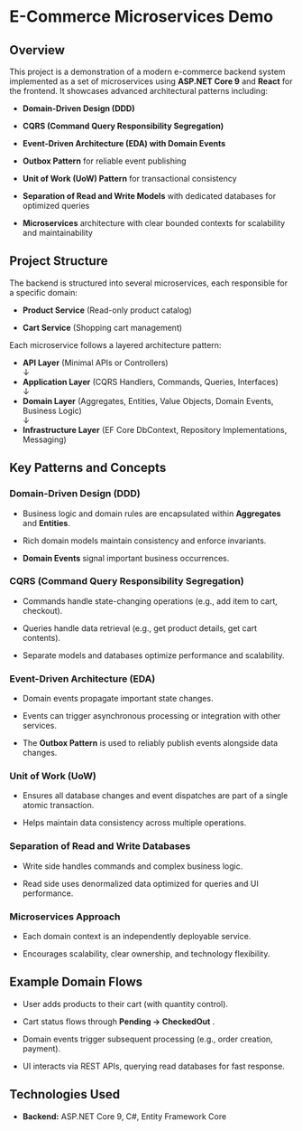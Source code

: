 E-Commerce Microservices Demo
=============================

Overview
--------

This project is a demonstration of a modern e-commerce backend system implemented as a set of microservices using **ASP.NET Core 9** and **React** for the frontend. It showcases advanced architectural patterns including:

*   **Domain-Driven Design (DDD)**
    
*   **CQRS (Command Query Responsibility Segregation)**
    
*   **Event-Driven Architecture (EDA) with Domain Events**
    
*   **Outbox Pattern** for reliable event publishing
    
*   **Unit of Work (UoW) Pattern** for transactional consistency
    
*   **Separation of Read and Write Models** with dedicated databases for optimized queries
    
*   **Microservices** architecture with clear bounded contexts for scalability and maintainability
    

Project Structure
-----------------

The backend is structured into several microservices, each responsible for a specific domain:

*   **Product Service** (Read-only product catalog)
    
*   **Cart Service** (Shopping cart management)
    

Each microservice follows a layered architecture pattern:

- **API Layer** (Minimal APIs or Controllers)  
  ↓  
- **Application Layer** (CQRS Handlers, Commands, Queries, Interfaces)  
  ↓  
- **Domain Layer** (Aggregates, Entities, Value Objects, Domain Events, Business Logic)  
  ↓  
- **Infrastructure Layer** (EF Core DbContext, Repository Implementations, Messaging)

Key Patterns and Concepts
-------------------------

### Domain-Driven Design (DDD)

*   Business logic and domain rules are encapsulated within **Aggregates** and **Entities**.
    
*   Rich domain models maintain consistency and enforce invariants.
    
*   **Domain Events** signal important business occurrences.
    

### CQRS (Command Query Responsibility Segregation)

*   Commands handle state-changing operations (e.g., add item to cart, checkout).
    
*   Queries handle data retrieval (e.g., get product details, get cart contents).
    
*   Separate models and databases optimize performance and scalability.
    

### Event-Driven Architecture (EDA)

*   Domain events propagate important state changes.
    
*   Events can trigger asynchronous processing or integration with other services.
    
*   The **Outbox Pattern** is used to reliably publish events alongside data changes.
    

### Unit of Work (UoW)

*   Ensures all database changes and event dispatches are part of a single atomic transaction.
    
*   Helps maintain data consistency across multiple operations.
    

### Separation of Read and Write Databases

*   Write side handles commands and complex business logic.
    
*   Read side uses denormalized data optimized for queries and UI performance.
    

### Microservices Approach

*   Each domain context is an independently deployable service.
    
*   Encourages scalability, clear ownership, and technology flexibility.
    

Example Domain Flows
--------------------

*   User adds products to their cart (with quantity control).
    
*   Cart status flows through **Pending → CheckedOut** .
    
*   Domain events trigger subsequent processing (e.g., order creation, payment).
    
*   UI interacts via REST APIs, querying read databases for fast response.
    

Technologies Used
-----------------

*   **Backend:** ASP.NET Core 9, C#, Entity Framework Core